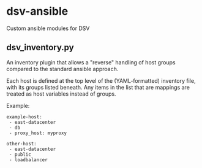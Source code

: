 # dsv-ansible
Custom ansible modules for DSV

## dsv_inventory.py
An inventory plugin that allows a "reverse" handling of host groups compared to the standard ansible approach.

Each host is defined at the top level of the (YAML-formatted) inventory file, with its groups listed beneath. Any items in the list that are mappings are treated as host variables instead of groups.

Example:
```
example-host:
 - east-datacenter
 - db
 - proxy_host: myproxy

other-host:
 - east-datacenter
 - public
 - loadbalancer
```
